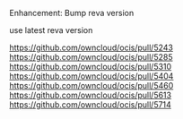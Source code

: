 Enhancement: Bump reva version

use latest reva version

https://github.com/owncloud/ocis/pull/5243
https://github.com/owncloud/ocis/pull/5285
https://github.com/owncloud/ocis/pull/5310
https://github.com/owncloud/ocis/pull/5404
https://github.com/owncloud/ocis/pull/5460
https://github.com/owncloud/ocis/pull/5613
https://github.com/owncloud/ocis/pull/5714
